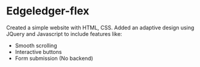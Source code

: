 # Edgeledger-flex
Created a simple website with HTML, CSS. 
Added an adaptive design using JQuery and Javascript to include features like:
 - Smooth scrolling
 - Interactive buttons
 - Form submission (No backend) 


